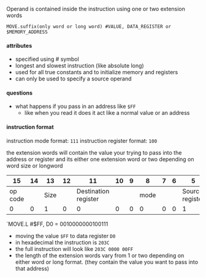 Operand is contained inside the instruction using one or two extension words

`MOVE.suffix(only word or long word) #VALUE, DATA_REGISTER or $MEMORY_ADDRESS`
#### attributes
- specified using # symbol
- longest and slowest instruction (like absolute long)
- used for all true constants and to initialize memory and registers
- can only be used to specify a source operand

#### questions
- what happens if you pass in an address like `$FF`
	- like when you read it does it act like a normal value or an address

#### instruction format
instruction mode format: `111`
instruction register format: `100`

the extension words will contain the value your trying to pass into the address or register and its either one extension word or two depending on word size or longword


| 15      | 14  | 13   | 12  | 11                   | 10  | 9   | 8    | 7   | 6   | 5               | 4   | 3   | 2    | 1   | 0   |
| ------- | --- | ---- | --- | -------------------- | --- | --- | ---- | --- | --- | --------------- | --- | --- | ---- | --- | --- |
| op code |     | Size |     | Destination register |     |     | mode |     |     | Source register |     |     | mode |     |     |
| 0       | 0   | 1    | 0   | 0                    | 0   | 0   | 0    | 0   | 0   | 1               | 0   | 0   | 1    | 1   | 1   |
`MOVE.L #$FF, D0 = 0010000000100111
- moving the value `$FF` to data register `D0`
- in hexadecimal the instruction is `203C`
- the full instruction will look like `203C 0000 00FF`
- the length of the extension words vary from 1 or two depending on either word or long format. (they contain the value you want to pass into that address)

